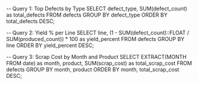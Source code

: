 -- Query 1: Top Defects by Type
SELECT defect_type, SUM(defect_count) as total_defects
FROM defects
GROUP BY defect_type
ORDER BY total_defects DESC;

-- Query 2: Yield % per Line
SELECT line, 
  (1 - SUM(defect_count)::FLOAT / SUM(produced_count)) * 100 as yield_percent
FROM defects
GROUP BY line
ORDER BY yield_percent DESC;

-- Query 3: Scrap Cost by Month and Product
SELECT 
  EXTRACT(MONTH FROM date) as month,
  product,
  SUM(scrap_cost) as total_scrap_cost
FROM defects
GROUP BY month, product
ORDER BY month, total_scrap_cost DESC;